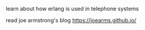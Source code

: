 learn about how erlang is used in telephone systems

read joe armstrong's blog https://joearms.github.io/
